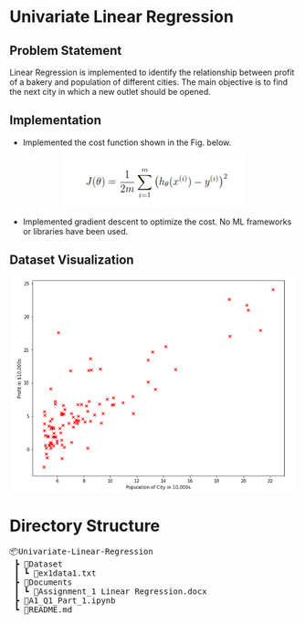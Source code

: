# Univariate Linear Regression

## Problem Statement

Linear Regression is implemented to identify the relationship between profit of a bakery and population of different cities. The main objective is to find the next city in which a new outlet should be opened.

## Implementation

- Implemented the cost function shown in the Fig. below.

<p align="center">
<img src="/Resources/costFunction.PNG">
</p>

- Implemented gradient descent to optimize the cost. No ML frameworks or libraries have been used.

## Dataset Visualization

<p align="center">
<img src="/Resources/dataset-visualization.PNG">
</p>

# Directory Structure

<pre>
📦Univariate-Linear-Regression
 ┣ 📂Dataset
 ┃ ┗ 📜ex1data1.txt
 ┣ 📂Documents
 ┃ ┗ 📜Assignment_1 Linear Regression.docx
 ┣ 📜A1_Q1_Part_1.ipynb
 ┗ 📜README.md
 </pre>
